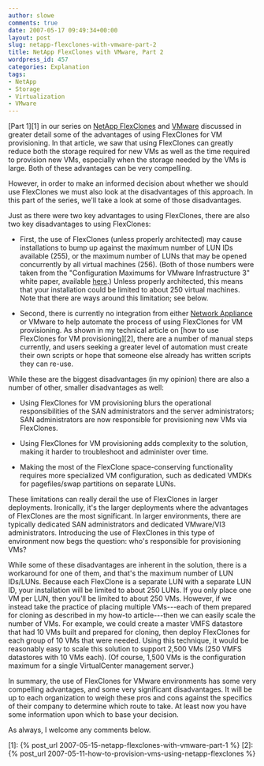 ```yaml
---
author: slowe
comments: true
date: 2007-05-17 09:49:34+00:00
layout: post
slug: netapp-flexclones-with-vmware-part-2
title: NetApp FlexClones with VMware, Part 2
wordpress_id: 457
categories: Explanation
tags:
- NetApp
- Storage
- Virtualization
- VMware
---
```


[Part 1][1] in our series on [NetApp FlexClones](http://www.netapp.com/products/enterprise-software/storage-system-software/provisioning-volume-management/flexclone.html) and [VMware](http://www.vmware.com/) discussed in greater detail some of the advantages of using FlexClones for VM provisioning. In that article, we saw that using FlexClones can greatly reduce both the storage required for new VMs as well as the time required to provision new VMs, especially when the storage needed by the VMs is large. Both of these advantages can be very compelling.

However, in order to make an informed decision about whether we should use FlexClones we must also look at the disadvantages of this approach. In this part of the series, we'll take a look at some of those disadvantages.

Just as there were two key advantages to using FlexClones, there are also two key disadvantages to using FlexClones:

* First, the use of FlexClones (unless properly architected) may cause installations to bump up against the maximum number of LUN IDs available (255), or the maximum number of LUNs that may be opened concurrently by all virtual machines (256). (Both of those numbers were taken from the "Configuration Maximums for VMware Infrastructure 3" white paper, available [here](http://www.vmware.com/pdf/vi3_301_201_config_max.pdf).) Unless properly architected, this means that your installation could be limited to about 250 virtual machines. Note that there are ways around this limitation; see below.

* Second, there is currently no integration from either [Network Appliance](http://www.netapp.com/) or VMware to help automate the process of using FlexClones for VM provisioning. As shown in my technical article on [how to use FlexClones for VM provisioning][2], there are a number of manual steps currently, and users seeking a greater level of automation must create their own scripts or hope that someone else already has written scripts they can re-use.

While these are the biggest disadvantages (in my opinion) there are also a number of other, smaller disadvantages as well:

* Using FlexClones for VM provisioning blurs the operational responsibilities of the SAN administrators and the server administrators; SAN administrators are now responsible for provisioning new VMs via FlexClones.

* Using FlexClones for VM provisioning adds complexity to the solution, making it harder to troubleshoot and administer over time.

* Making the most of the FlexClone space-conserving functionality requires more specialized VM configuration, such as dedicated VMDKs for pagefiles/swap partitions on separate LUNs.

These limitations can really derail the use of FlexClones in larger deployments. Ironically, it's the larger deployments where the advantages of FlexClones are the most significant. In larger environments, there are typically dedicated SAN administrators and dedicated VMware/VI3 administrators. Introducing the use of FlexClones in this type of environment now begs the question: who's responsible for provisioning VMs?

While some of these disadvantages are inherent in the solution, there is a workaround for one of them, and that's the maximum number of LUN IDs/LUNs. Because each FlexClone is a separate LUN with a separate LUN ID, your installation will be limited to about 250 LUNs. If you only place one VM per LUN, then you'll be limited to about 250 VMs. However, if we instead take the practice of placing multiple VMs---each of them prepared for cloning as described in my how-to article---then we can easily scale the number of VMs. For example, we could create a master VMFS datastore that had 10 VMs built and prepared for cloning, then deploy FlexClones for each group of 10 VMs that were needed. Using this technique, it would be reasonably easy to scale this solution to support 2,500 VMs (250 VMFS datastores with 10 VMs each). (Of course, 1,500 VMs is the configuration maximum for a single VirtualCenter management server.)

In summary, the use of FlexClones for VMware environments has some very compelling advantages, and some very significant disadvantages. It will be up to each organization to weigh these pros and cons against the specifics of their company to determine which route to take. At least now you have some information upon which to base your decision.

As always, I welcome any comments below.

[1]: {% post_url 2007-05-15-netapp-flexclones-with-vmware-part-1 %}
[2]: {% post_url 2007-05-11-how-to-provision-vms-using-netapp-flexclones %}
